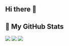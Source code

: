 ## Hi there 👋

<!--
**juhyunk0820/juhyunk0820** is a ✨ _special_ ✨ repository because its `README.md` (this file) appears on your GitHub profile.

Here are some ideas to get you started:

- 🔭 I’m currently working on ...
- 🌱 I’m currently learning ...
- 👯 I’m looking to collaborate on ...
- 🤔 I’m looking for help with ...
- 💬 Ask me about ...
- 📫 How to reach me: ...
- 😄 Pronouns: ...
- ⚡ Fun fact: ...
-->

## 🧮 My GitHub Stats

![](https://raw.githubusercontent.com/USERNAME/USERNAME/main/profile-summary-card-output/monokai/0-profile-details.svg)
![](https://raw.githubusercontent.com/USERNAME/USERNAME/main/profile-summary-card-output/monokai/1-repos-per-language.svg)
![](https://raw.githubusercontent.com/USERNAME/USERNAME/main/profile-summary-card-output/monokai/3-stats.svg)
